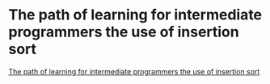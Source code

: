 # The path of learning for intermediate programmers the use of insertion sort
[The path of learning for intermediate programmers the use of insertion sort](https://aiwithcloud.com/2022/09/19/the_path_of_learning_for_intermediate_programmers_the_use_of_insertion_sort/)
